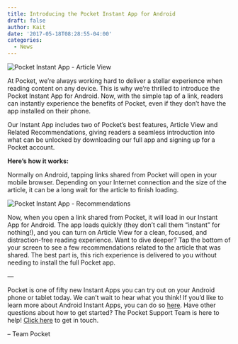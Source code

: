 ```yaml
---
title: Introducing the Pocket Instant App for Android
draft: false
author: Kait
date: '2017-05-18T08:28:55-04:00'
categories:
  - News
---
```


![Pocket Instant App - Article View](/img/uploads/top_unit.png)

At Pocket, we’re always working hard to deliver a stellar experience when reading content on any device. This is why we’re thrilled to introduce the Pocket Instant App for Android. Now, with the simple tap of a link, readers can instantly experience the benefits of Pocket, even if they don’t have the app installed on their phone.

Our Instant App includes two of Pocket’s best features, Article View and Related Recommendations, giving readers a seamless introduction into what can be unlocked by downloading our full app and signing up for a Pocket account.

**Here’s how it works:**

Normally on Android, tapping links shared from Pocket will open in your mobile browser. Depending on your Internet connection and the size of the article, it can be a long wait for the article to finish loading.

![Pocket Instant App - Recommendations](/img/uploads/bottom_unit.png)

Now, when you open a link shared from Pocket, it will load in our Instant App for Android. The app loads quickly (they don’t call them “instant” for nothing!), and you can turn on Article View for a clean, focused, and distraction-free reading experience. Want to dive deeper? Tap the bottom of your screen to see a few recommendations related to the article that was shared. The best part is, this rich experience is delivered to you without needing to install the full Pocket app.

—

Pocket is one of fifty new Instant Apps you can try out on your Android phone or tablet today. We can’t wait to hear what you think! If you’d like to learn more about Android Instant Apps, you can do so [here](https://developer.android.com/topic/instant-apps/index.html). Have other questions about how to get started? The Pocket Support Team is here to help! [Click here](https://getpocket.com/contact_support?subject=Help%20with%20Pocket%20Instant%20App%20for%20Android) to get in touch.

– Team Pocket

